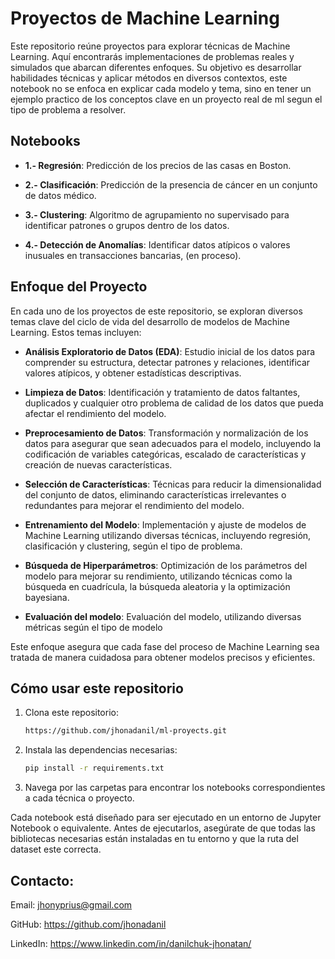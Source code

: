 # Proyectos de Machine Learning

Este repositorio reúne proyectos para explorar técnicas de Machine Learning. Aquí encontrarás implementaciones de problemas reales y simulados que abarcan diferentes enfoques. Su objetivo es desarrollar habilidades técnicas y aplicar métodos en diversos contextos, este notebook no se enfoca en explicar cada modelo y tema, sino en tener un ejemplo practico de los conceptos clave en un proyecto real de ml segun el tipo de problema a resolver.

## Notebooks

- **1.- Regresión**: Predicción de los precios de las casas en Boston.
  
- **2.- Clasificación**:  Predicción de la presencia de cáncer en un conjunto de datos médico.
  
- **3.- Clustering**: Algoritmo de agrupamiento no supervisado para identificar patrones o grupos dentro de los datos.

- **4.- Detección de Anomalías**: Identificar datos atípicos o valores inusuales en transacciones bancarias, (en proceso).


## Enfoque del Proyecto

En cada uno de los proyectos de este repositorio, se exploran diversos temas clave del ciclo de vida del desarrollo de modelos de Machine Learning. Estos temas incluyen:

- **Análisis Exploratorio de Datos (EDA)**: Estudio inicial de los datos para comprender su estructura, detectar patrones y relaciones, identificar valores atípicos, y obtener estadísticas descriptivas.
  
- **Limpieza de Datos**: Identificación y tratamiento de datos faltantes, duplicados y cualquier otro problema de calidad de los datos que pueda afectar el rendimiento del modelo.

- **Preprocesamiento de Datos**: Transformación y normalización de los datos para asegurar que sean adecuados para el modelo, incluyendo la codificación de variables categóricas, escalado de características y creación de nuevas características.

- **Selección de Características**: Técnicas para reducir la dimensionalidad del conjunto de datos, eliminando características irrelevantes o redundantes para mejorar el rendimiento del modelo.

- **Entrenamiento del Modelo**: Implementación y ajuste de modelos de Machine Learning utilizando diversas técnicas, incluyendo regresión, clasificación y clustering, según el tipo de problema.

- **Búsqueda de Hiperparámetros**: Optimización de los parámetros del modelo para mejorar su rendimiento, utilizando técnicas como la búsqueda en cuadrícula, la búsqueda aleatoria y la optimización bayesiana.

- **Evaluación del modelo**: Evaluación del modelo, utilizando diversas métricas según el tipo de modelo

Este enfoque asegura que cada fase del proceso de Machine Learning sea tratada de manera cuidadosa para obtener modelos precisos y eficientes.


## Cómo usar este repositorio

1. Clona este repositorio:
   ```bash
   https://github.com/jhonadanil/ml-proyects.git
   ```
2. Instala las dependencias necesarias:
   ```bash 
   pip install -r requirements.txt
   ```   
3. Navega por las carpetas para encontrar los notebooks correspondientes a cada técnica o proyecto.

   
Cada notebook está diseñado para ser ejecutado en un entorno de Jupyter Notebook o equivalente. Antes de ejecutarlos, asegúrate de que todas las bibliotecas necesarias están instaladas en tu entorno y que la ruta del dataset este correcta.


## Contacto:

Email: jhonyprius@gmail.com

GitHub: https://github.com/jhonadanil

LinkedIn: https://www.linkedin.com/in/danilchuk-jhonatan/



